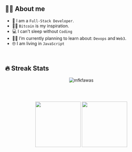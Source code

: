 ## :sassy_man:  About me
- :school: I am a `Full-Stack Developer`.
- :technologist: `Bitcoin` is my inspiration.
- :computer: I can't sleep without `Coding`
- :student: I’m currently planning to learn about: `Devops` and `Web3`.
- :nerd_face: I am living in `JavaScript`

<br>

## 🔥 Streak Stats
<p align="center"><img src="https://github-readme-streak-stats.herokuapp.com/?user=mfkfawas&theme=algolia" alt="mfkfawas" /></p>

<br>
<br>

<p align= "center">
  <img height= "150" src="https://github-readme-stats.vercel.app/api?username=mfkfawas&theme=react&show_icons=true&include_all_commits=true" />
  <img height= "150" src="https://github-readme-stats.vercel.app/api/top-langs/?username=mfkfawas&theme=react&layout=compact&count=8" />
</p>
